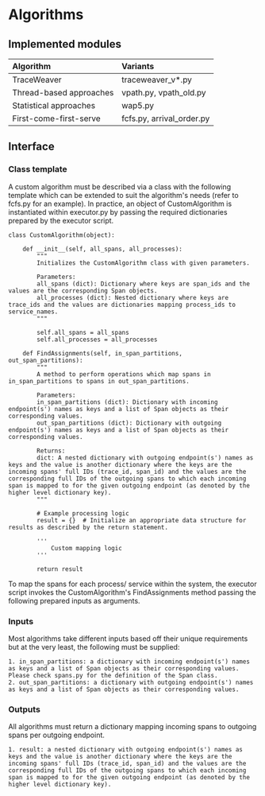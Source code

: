 # Algorithms

## Implemented modules

| Algorithm              | Variants                  |
| :----------------------| :-------------------------|
| TraceWeaver            | traceweaver_v*.py         |
| Thread-based approaches| vpath.py, vpath_old.py    |
| Statistical approaches | wap5.py                   |
| First-come-first-serve | fcfs.py, arrival_order.py |

## Interface

### Class template

A custom algorithm must be described via a class with the following template which can be extended to suit the algorithm's needs (refer to fcfs.py for an example). In practice, an object of CustomAlgorithm is instantiated within executor.py by passing the required dictionaries prepared by the executor script.

```
class CustomAlgorithm(object):

    def __init__(self, all_spans, all_processes):
        """
        Initializes the CustomAlgorithm class with given parameters.

        Parameters:
        all_spans (dict): Dictionary where keys are span_ids and the values are the corresponding Span objects.
        all_processes (dict): Nested dictionary where keys are trace_ids and the values are dictionaries mapping process_ids to service_names.
        """

        self.all_spans = all_spans
        self.all_processes = all_processes

    def FindAssignments(self, in_span_partitions, out_span_partitions):
        """
        A method to perform operations which map spans in in_span_partitions to spans in out_span_partitions.

        Parameters:
        in_span_partitions (dict): Dictionary with incoming endpoint(s') names as keys and a list of Span objects as their corresponding values.
        out_span_partitions (dict): Dictionary with outgoing endpoint(s') names as keys and a list of Span objects as their corresponding values.

        Returns:
        dict: A nested dictionary with outgoing endpoint(s') names as keys and the value is another dictionary where the keys are the incoming spans' full IDs (trace_id, span_id) and the values are the corresponding full IDs of the outgoing spans to which each incoming span is mapped to for the given outgoing endpoint (as denoted by the higher level dictionary key).
        """

        # Example processing logic
        result = {}  # Initialize an appropriate data structure for results as described by the return statement.

        '''
        	Custom mapping logic
        '''

        return result
```

To map the spans for each process/ service within the system, the executor script invokes the CustomAlgorithm's FindAssignments method passing the following prepared inputs as arguments.

### Inputs

Most algorithms take different inputs based off their unique requirements but at the very least, the following must be supplied:

```
1. in_span_partitions: a dictionary with incoming endpoint(s') names as keys and a list of Span objects as their corresponding values. Please check spans.py for the definition of the Span class.
2. out_span_partitions: a dictionary with outgoing endpoint(s') names as keys and a list of Span objects as their corresponding values.
```

### Outputs

All algorithms must return a dictionary mapping incoming spans to outgoing spans per outgoing endpoint.

```
1. result: a nested dictionary with outgoing endpoint(s') names as keys and the value is another dictionary where the keys are the incoming spans' full IDs (trace_id, span_id) and the values are the corresponding full IDs of the outgoing spans to which each incoming span is mapped to for the given outgoing endpoint (as denoted by the higher level dictionary key).

```
